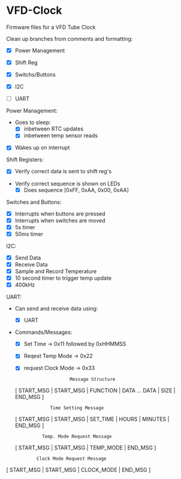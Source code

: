 # VFD-Clock
Firmware files for a VFD Tube Clock

Clean up branches from comments and formatting:
- [x] Power Management
- [x] Shift Reg
- [x] Switchs/Buttons
- [x] I2C
- [ ] UART


Power Management:
- Goes to sleep:
  - [x] inbetween RTC updates
  - [x] inbetween temp sensor reads
- [x] Wakes up on interrupt

Shift Registers:
- [x] Verify correct data is sent to shift reg's
- Verify correct sequence is shown on LEDs
  - [x] Does sequence [0xFF, 0xAA, 0x00, 0xAA]
  
Switches and Buttons:
- [x] Interrupts when buttons are pressed
- [x] Interrupts when switches are moved
- [x] 5s timer
- [x] 50ms timer
  
I2C:
- [x] Send Data
- [x] Receive Data
- [x] Sample and Record Temperature
- [x] 10 second timer to trigger temp update
- [x] 400kHz

UART:
- Can send and receive data using:
  - [x] UART
- Commands/Messages:
  - [x] Set Time -> 0x11 followed by 0xHHMMSS
  - [x] Reqest Temp Mode -> 0x22
  - [x] request Clock Mode -> 0x33
  
                         Message Structure
  [ START_MSG | START_MSG | FUNCTION | DATA ... DATA | SIZE | END_MSG ]
 
                   Time Setting Message
  [ START_MSG | START_MSG | SET_TIME | HOURS | MINUTES | END_MSG ]
 
                Temp. Mode Request Message
  [ START_MSG | START_MSG | TEMP_MODE | END_MSG ]
 
              Clock Mode Request Message
 [ START_MSG | START_MSG | CLOCK_MODE | END_MSG ]

